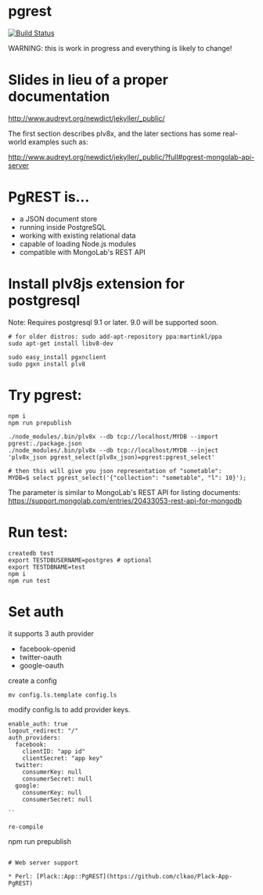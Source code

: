 pgrest
======

[![Build Status](https://travis-ci.org/g0v/kuansim-backend.png?branch=master)](https://travis-ci.org/g0v/kuansim-backend)

WARNING: this is work in progress and everything is likely to change!

# Slides in lieu of a proper documentation

<http://www.audreyt.org/newdict/jekyller/_public/>

The first section describes plv8x, and the later sections has some real-world
examples such as:

<http://www.audreyt.org/newdict/jekyller/_public/?full#pgrest-mongolab-api-server>

# PgREST is...

* a JSON document store
* running inside PostgreSQL
* working with existing relational data
* capable of loading Node.js modules
* compatible with MongoLab's REST API

# Install plv8js extension for postgresql

Note: Requires postgresql 9.1 or later.  9.0 will be supported soon.

```
# for older distros: sudo add-apt-repository ppa:martinkl/ppa
sudo apt-get install libv8-dev

sudo easy_install pgxnclient
sudo pgxn install plv8
```

# Try pgrest:

```
npm i
npm run prepublish

./node_modules/.bin/plv8x --db tcp://localhost/MYDB --import pgrest:./package.json
./node_modules/.bin/plv8x --db tcp://localhost/MYDB --inject 'plv8x_json pgrest_select(plv8x_json)=pgrest:pgrest_select'

# then this will give you json representation of "sometable":
MYDB=$ select pgrest_select('{"collection": "sometable", "l": 10}');
```

The parameter is similar to MongoLab's REST API for listing documents:
https://support.mongolab.com/entries/20433053-rest-api-for-mongodb

# Run test:

```
createdb test
export TESTDBUSERNAME=postgres # optional
export TESTDBNAME=test
npm i
npm run test
```

# Set auth

it supports 3 auth provider

- facebook-openid
- twitter-oauth
- google-oauth

create a config

```
mv config.ls.template config.ls
```

modify config.ls to add provider keys.
```
enable_auth: true
logout_redirect: "/"
auth_providers:
  facebook:
    clientID: "app id"
    clientSecret: "app key"
  twitter:
    consumerKey: null
    consumerSecret: null
  google:
    consumerKey: null
    consumerSecret: null

``

re-compile

```
npm run prepublish
```

# Web server support

* Perl: [Plack::App::PgREST](https://github.com/clkao/Plack-App-PgREST)
